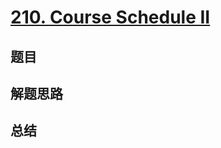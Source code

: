 # [210. Course Schedule II](https://leetcode.com/problems/course-schedule-ii/)

## 题目


## 解题思路


## 总结


